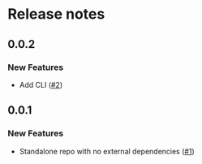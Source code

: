 # Release notes

<!-- do not remove -->

## 0.0.2

### New Features

- Add CLI ([#2](https://api.github.com/repos/fastai/fastrelease/issues/2))

## 0.0.1

### New Features

- Standalone repo with no external dependencies ([#1](https://api.github.com/repos/fastai/fastrelease/issues/1))


